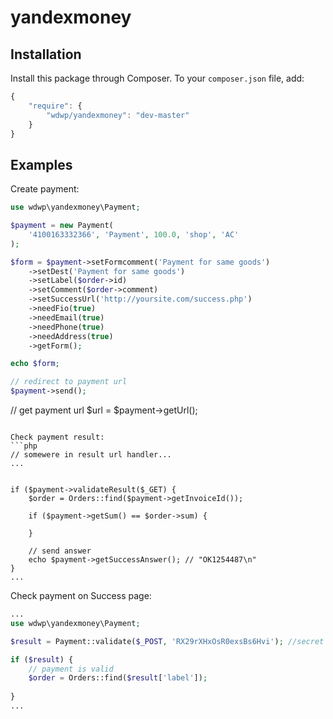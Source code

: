 # yandexmoney


## Installation

Install this package through Composer. To your `composer.json` file, add:
```js
{
    "require": {
        "wdwp/yandexmoney": "dev-master"
    }
}
```

## Examples

Create payment:
```php
use wdwp\yandexmoney\Payment;

$payment = new Payment(
    '4100163332366', 'Payment', 100.0, 'shop', 'AC'
);

$form = $payment->setFormcomment('Payment for same goods')
    ->setDest('Payment for same goods')
    ->setLabel($order->id)
    ->setComment($order->comment)
    ->setSuccessUrl('http://yoursite.com/success.php')
    ->needFio(true)
    ->needEmail(true)
    ->needPhone(true)
    ->needAddress(true)
    ->getForm();

echo $form;

// redirect to payment url
$payment->send();
```

// get payment url
$url = $payment->getUrl();
```

Check payment result:
```php
// somewere in result url handler...
...


if ($payment->validateResult($_GET) {
    $order = Orders::find($payment->getInvoiceId());

    if ($payment->getSum() == $order->sum) {

    }

    // send answer
    echo $payment->getSuccessAnswer(); // "OK1254487\n"
}
...
```

Check payment on Success page:
```php
...
use wdwp\yandexmoney\Payment;

$result = Payment::validate($_POST, 'RX29rXHxOsR0exsBs6Hvi'); //secret word

if ($result) {
    // payment is valid
    $order = Orders::find($result['label']);      
   
}
...
```
